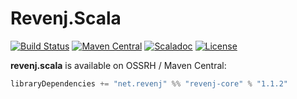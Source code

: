 Revenj.Scala
============

[![Build Status](https://travis-ci.org/ngs-doo/revenj.svg?branch=master)](https://travis-ci.org/ngs-doo/revenj)
[![Maven Central](https://maven-badges.herokuapp.com/maven-central/net.revenj/revenj-core_2.13/badge.svg)](https://maven-badges.herokuapp.com/maven-central/net.revenj/revenj-core_2.13)
[![Scaladoc](https://javadoc-badge.appspot.com/net.revenj/revenj-core_2.13.svg?label=scaladoc)](http://javadoc-badge.appspot.com/net.revenj/revenj-core_2.13)
[![License](https://img.shields.io/badge/license-BSD%203--Clause-brightgreen.svg)](https://opensource.org/licenses/BSD-3-Clause)

**revenj.scala** is available on OSSRH / Maven Central:

```scala
libraryDependencies += "net.revenj" %% "revenj-core" % "1.1.2"
```
